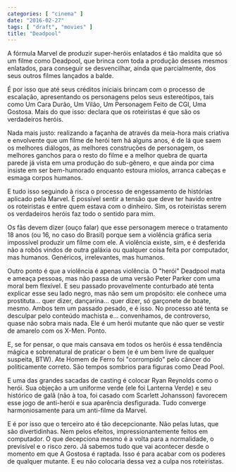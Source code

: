 ```yaml
---
categories: [ "cinema" ]
date: "2016-02-27"
tags: [ "draft", "movies" ]
title: "Deadpool"
---
```

A fórmula Marvel de produzir super-heróis enlatados é tão maldita
que só um filme como Deadpool, que brinca com toda a produção desses
mesmos enlatados, para conseguir se desvencilhar, ainda que parcialmente,
dos seus outros filmes lançados a balde.

É por isso que até seus créditos iniciais brincam com o processo
de escalação, apresentando os personagens pelos seus estereótipos,
tais como Um Cara Durão, Um Vilão, Um Personagem Feito de CGI, Uma
Gostosa. Mais do que isso: declara que os roteiristas é que são os
verdadeiros heróis.

Nada mais justo: realizando a façanha de através da meia-hora mais
criativa e envolvente que um filme de herói tem há alguns anos,
é de lá que saem os melhores diálogos, as melhores construções
de personagem, os melhores ganchos para o resto do filme e a melhor
quebra de quarta parede já vista em uma produção do sub-gênero, e
que ainda por cima insiste em ser bem-humorado enquanto estoura miolos,
arranca cabeças e esmaga corpos humanos.

E tudo isso seguindo à risca o processo de engessamento de histórias
aplicado pela Marvel. É possível sentir a tensão que deve ter
havido entre os roteiristas e entre quem estava com o dinheiro. Sim,
os roteiristas serem os verdadeiros heróis faz todo o sentido para mim.

Os fãs devem dizer (ouço falar) que esse personagem merece o tratamento
18 anos (ou 16, no caso do Brasil) porque sem a violência gráfica
seria impossível produzir um filme com ele. A violência existe, sim,
e é desferida não a robôs vindos de outra galáxia ou qualquer coisa
feita por computador, mas humanos. Genéricos, irrelevantes, mas humanos.

Outro ponto é que a violência é apenas violência. O "herói" Deadpool
mata e ameaça pessoas, mas não passa de uma versão Peter Parker com uma
moral bem flexível. E seu passado provavelmente conturbado até tenta
explicar esse seu lado negro, mas não sem um propósito: ele conhece
uma prostituta... quer dizer, dançarina... quer dizer, só garçonete
de boate, mesmo. Ambos tem um passado pesado, e é isso. No processo
até tenta se desculpar pelo conteúdo machista e... convenhamos, de
controverso, quase não sobra mais nada. Ele é um herói mutante que
não quer se vestir de amarelo com os X-Men. Ponto.

E, se for pensar, o que mais cansava em todos os heróis é essa
tendência mágica e sobrenatural de praticar o bem (e é um bem livre
de qualquer suspeita, BTW). Ate Homem de Ferro foi "corrompido" pelo
câncer do politicamente correto. São tempos sombrios para figuras como
Dead Pool.

E uma das grandes sacadas de casting é colocar Ryan Reynolds como o
herói. Sua objeção a um uniforme verde (ele foi Lanterna Verde) e seu
histórico de galã (não à toa, foi casado com Scarlett Johansson)
favorecem esse jogo de anti-herói e sua aparência desfigurada. Tudo
converge harmoniosamente para um anti-filme da Marvel.

E é por isso que o terceiro ato é tão decepcionante. Não pelas lutas,
que são divertidinhas. Nem pelos efeitos, impressionantemente feitos
em computador. O que decepciona mesmo é a volta para a normalidade,
o previsível e o risco zero. Já sabemos tudo que vai acontecer desde o
momento em que A Gostosa é raptada. Isso é para acabar com os poderes de
qualquer mutante. E eu não colocaria dessa vez a culpa nos roteiristas.
